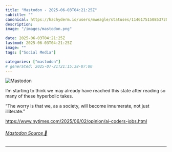 ```yaml
---
title: "Mastodon - 2025-06-03T04:21:25Z"
subtitle: ""
canonical: https://hachyderm.io/users/mweagle/statuses/114617515085372063
description:
image: "/images/mastodon.png"

date: 2025-06-03T04:21:25Z
lastmod: 2025-06-03T04:21:25Z
image: ""
tags: ["Social Media"]

categories: ["mastodon"]
# generated: 2025-07-21T21:15:38-07:00
---
```

![Mastodon](/images/mastodon.png)

<p>I’m starting to think we may already have reached this state after reading so many of these hyperbolic takes.</p><p>“The worry is that we, as a society, will become innumerate, not just illiterate.”</p><p><a href="https://www.nytimes.com/2025/06/02/opinion/ai-coders-jobs.html" target="_blank" rel="nofollow noopener noreferrer" translate="no"><span class="invisible">https://www.</span><span class="ellipsis">nytimes.com/2025/06/02/opinion</span><span class="invisible">/ai-coders-jobs.html</span></a></p>


###### [Mastodon Source 🐘](https://hachyderm.io/@mweagle/114617515085372063)

___
